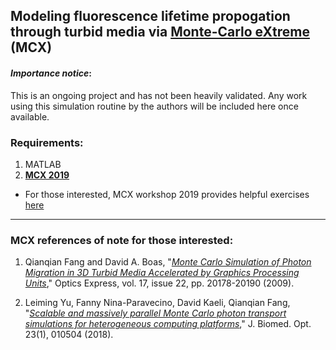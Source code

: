 ## Modeling fluorescence lifetime propogation through turbid media via [Monte-Carlo eXtreme](http://mcx.space/) (MCX)

#### _**Importance notice**_: 
This is an ongoing project and has not been heavily validated. Any work using this simulation routine by the authors will be included here once available.

### **Requirements:**
1) MATLAB
2) [**MCX 2019**](http://mcx.space/)
  * For those interested, MCX workshop 2019 provides helpful exercises [here](http://mcx.space/#mcx19)
  
-------------------------------------------------------------
### MCX references of note for those interested:

1) Qianqian Fang and David A. Boas, "[_Monte Carlo Simulation of Photon Migration in 3D Turbid Media Accelerated by Graphics Processing Units_](https://www.osapublishing.org/oe/abstract.cfm?uri=oe-17-22-20178)," Optics Express, vol. 17, issue 22, pp. 20178-20190 (2009).

2) Leiming Yu, Fanny Nina-Paravecino, David Kaeli, Qianqian Fang, "[_Scalable and massively parallel Monte Carlo photon transport simulations for heterogeneous computing platforms_](https://www.spiedigitallibrary.org/journals/journal-of-biomedical-optics/volume-23/issue-01/010504/Scalable-and-massively-parallel-Monte-Carlo-photon-transport-simulations-for/10.1117/1.JBO.23.1.010504.full?SSO=1)," J. Biomed. Opt. 23(1), 010504 (2018).




